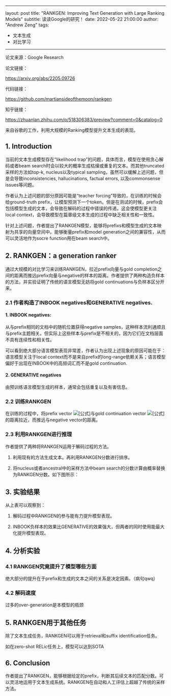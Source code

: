 

---

layout:     post
title:      "RANKGEN: Improving Text Generation with Large Ranking Models"
subtitle:   读读Google的研究！
date:       2022-05-22 21:00:00
author:     "Andrew Zeng"
tags:

  - 文本生成
  - 对比学习

---

论文来源：Google Research

论文链接：

https://arxiv.org/abs/2205.09726

代码链接：

https://github.com/martiansideofthemoon/rankgen

知乎链接：

https://zhuanlan.zhihu.com/p/518306383/preview?comment=0&catalog=0

来自谷歌的工作，利用大规模的Ranking模型提升文本生成的表现。

## 1. Introduction

当前的文本生成模型存在“likelihood trap”的问题，具体而言，模型在使用贪心解码或者beam search时会以较大的概率生成枯燥或重复的文本。而其他truncated采样的方法如top-k, nucleus以及typical sampling，虽然可以缓解上述问题，但是会导致inconsistencies, hallucinations, factual errors, 以及commonsense issues等问题。

作者认为上述问题的部分原因可能是“teacher forcing”导致的，在训练的时候会给ground-truth prefix，让模型预测下一个token。但是在测试的时候，prefix会包括模型生成的文本，会导致在解码的过程中错误的传递。这会使模型更关注local context，会导致模型在篇章级文本生成的过程中缺乏相关性和一致性。

针对上述问题，作者提出了RANKGEN模型，能够将prefixs和模型生成的文本映射为共享的向量空间中。能够衡量prefix和model generation之间的兼容性，从而可以灵活地作为socre function用在beam search中。

## 2. RANKGEN：a generation ranker

通过大规模的对比学习来训练RANKGEN，拉近prefix向量与gold completion之间的距离而推远prefix向量与negative的样本的距离。作者提供了两种构造负样本的方法，并实验证明了传统的语言模型无妨将gold continuations与负样本区分开来。

### 2.1 作者构造了INBOOK negatives和GENERATIVE negatives.

#### 1.  INBOOK negatives:

从与prefix相同的文档中的随机位置获得negative samples，这种样本流利通顺且与prefix主题相关。但实际上这些样本与prefix是不相关的，因为它们在文档层面不具有连续性和相关性。

可以看到绝大部分语言模型表现非常差，作者认为出现上述现象的原因可能在于：语言模型关注于local context而不是来自prefix的long-range依赖关系；语言模型偏好于出现在INBOOK中的高频词汇而不是gold continuation.

#### 2. GENERATIVE negatives

由预训练语言模型生成的样本，通常会包括重复以及有害信息。

### 2.2 训练RANKGEN

在训练的过程中，将prefix vector ![[公式]](https://www.zhihu.com/equation?tex=+p_%7Bi%7D)与gold continuation vector ![[公式]](https://www.zhihu.com/equation?tex=c_%7Bi%7D) 的距离拉近，而推远与negative vector的距离。

### 2.3 利用RANKGEN进行推理

作者提供了两种将RANKGEN运用于解码过程的方法。

1. 利用现有的方法生成文本。再利用RANKGEN分数进行排序。

2. 将nucleus或者ancestral中的采样方法中beam search的分数计算由概率替换为RANKGEN分数。如下图所示：

## 3. 实验结果

从上表可以观察到：

1. 解码过程中RANKGEN的参与能有力提升模型表现。

2. INBOOK负样本的效果比GENERATIVE的效果强大，但两者的同时使用能最大化提升模型表现。

## 4. 分析实验

### 4.1 RANKGEN究竟提升了模型哪些方面

绝大部分的提升在于prefix和生成的文本之间的关系是决定因素。（病句qwq）

### 4.2 解码速度

过多的over-generation是本模型的瓶颈

## 5. RANKGEN用于其他任务

除了文本生成任务，RANKGEN可以用于retrieval和suffix identification任务。

如在zero-shot RELic任务上，模型可以达到SOTA

## 6. Conclusion

作者提出了RANKGEN，能够根据给定的prefix，判断其后续文本的匹配分数。可以灵活地运用于文本生成系统。RANKGEN在自动和人工评估上超越了传统的采样方法。